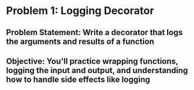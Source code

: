 # Problem 1: Logging Decorator

## Problem Statement: Write a decorator that logs the arguments and results of a function
## Objective: You'll practice wrapping functions, logging the input and output, and understanding how to handle side effects like logging
